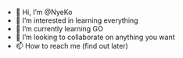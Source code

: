 - 👋 Hi, I’m @NyeKo
- 👀 I’m interested in learning everything
- 🌱 I’m currently learning GO
- 💞️ I’m looking to collaborate on anything you want
- 📫 How to reach me (find out later)

<!---
NyeKo-ItL/NyeKo-ItL is a ✨ special ✨ repository because its `README.md` (this file) appears on your GitHub profile.
You can click the Preview link to take a look at your changes.
--->
